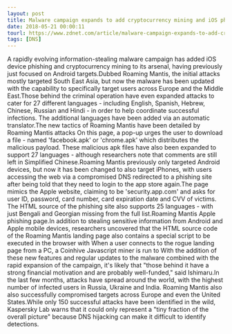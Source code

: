 ```yaml
---
layout: post
title: Malware campaign expands to add cryptocurrency mining and iOS phishing attacks
date: 2018-05-21 00:00:11
tourl: https://www.zdnet.com/article/malware-campaign-expands-to-add-cryptocurrency-mining-and-ios-phishing-attacks/
tags: [DNS]
---
```

A rapidly evolving information-stealing malware campaign has added iOS device phishing and cryptocurrency mining to its arsenal, having previously just focused on Android targets.Dubbed Roaming Mantis, the initial attacks mostly targeted South East Asia, but now the malware has been updated with the capability to specifically target users across Europe and the Middle East.Those behind the criminal operation have even expanded attacks to cater for 27 different languages - including English, Spanish, Hebrew, Chinese, Russian and Hindi - in order to help coordinate successful infections. The additional languages have been added via an automatic translator.The new tactics of Roaming Mantis have been detailed by Roaming Mantis attacks On this page, a pop-up urges the user to download a file - named 'facebook.apk' or 'chrome.apk' which distributes the malicious payload. These malicious apk files have also been expanded to support 27 languages - although researchers note that comments are still left in Simplified Chinese.Roaming Mantis previously only targeted Android devices, but now it has been changed to also target iPhones, with users accessing the web via a compromised DNS redirected to a phishing site after being told that they need to login to the app store again.The page mimics the Apple website, claiming to be 'security.app.com' and asks for user ID, password, card number, card expiration date and CVV of victims. The HTML source of the phishing site also supports 25 languages - with just Bengali and Georgian missing from the full list.Roaming Mantis Apple phishing page.In addition to stealing sensitive information from Android and Apple mobile devices, researchers uncovered that the HTML source code of the Roaming Mantis landing page also contains a special script to be executed in the browser with When a user connects to the rogue landing page from a PC, a Coinhive Javascript miner is run to With the addition of these new features and regular updates to the malware combined with the rapid expansion of the campaign, it's likely that "those behind it have a strong financial motivation and are probably well-funded," said Ishimaru.In the last few months, attacks have spread around the world, with the highest number of infected users in Russia, Ukraine and India. Roaming Mantis also also successfully compromised targets across Europe and even the United States.While only 150 successful attacks have been identified in the wild, Kaspersky Lab warns that it could only represent a "tiny fraction of the overall picture" because DNS hijacking can make it difficult to identify detections.